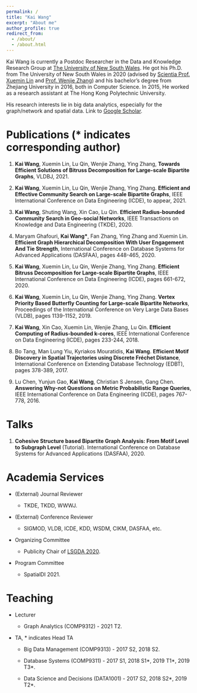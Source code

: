 ```yaml
---
permalink: /
title: "Kai Wang"
excerpt: "About me"
author_profile: true
redirect_from: 
  - /about/
  - /about.html
---
```


Kai Wang is currently a Postdoc Researcher in the Data and Knowledge Research Group at [The University of New South Wales](https://www.unsw.edu.au/). He got his Ph.D. from The University of New South Wales in 2020 (advised by [Scientia Prof. Xuemin Lin](http://www.cse.unsw.edu.au/~lxue/) and [Prof. Wenjie Zhang](http://www.cse.unsw.edu.au/~zhangw/)) and his bachelor’s degree from Zhejiang University in 2016, both in Computer Science. In 2015, He worked as a research assistant at The Hong Kong Polytechnic University. 

His research interests lie in big data analytics, especially for the graph/network and spatial data.  Link to [Google Scholar](https://scholar.google.com/citations?user=G4DiwTIAAAAJ&hl=en).

Publications (* indicates corresponding author)
======
1. **Kai Wang**, Xuemin Lin, Lu Qin, Wenjie Zhang, Ying Zhang, **Towards Efficient Solutions of Bitruss Decomposition for Large-scale Bipartite Graphs**, VLDBJ, 2021.

2. **Kai Wang**, Xuemin Lin, Lu Qin, Wenjie Zhang, Ying Zhang. **Efficient and Effective Community Search on Large-scale Bipartite Graphs**, IEEE International Conference on Data Engineering (ICDE), to appear, 2021.

3. **Kai Wang**, Shuting Wang, Xin Cao, Lu Qin. **Efficient Radius-bounded Community Search in Geo-social Networks**, IEEE Transactions on Knowledge and Data Engineering (TKDE),  2020.

4. Maryam Ghafouri, **Kai Wang\***, Fan Zhang, Ying Zhang and Xuemin Lin. **Efficient Graph Hierarchical Decomposition With User Engagement And Tie Strength**, International Conference on Database Systems for Advanced Applications (DASFAA), pages 448-465, 2020.

5. **Kai Wang**, Xuemin Lin, Lu Qin, Wenjie Zhang, Ying Zhang. **Efficient Bitruss Decomposition for Large-scale Bipartite Graphs**, IEEE International Conference on Data Engineering (ICDE), pages 661-672, 2020.

6. **Kai Wang**, Xuemin Lin, Lu Qin, Wenjie Zhang, Ying Zhang. **Vertex Priority Based Butterfly Counting for Large-scale Bipartite Networks**, Proceedings of the International Conference on Very Large Data Bases (VLDB), pages 1139-1152, 2019.

7. **Kai Wang**, Xin Cao, Xuemin Lin, Wenjie Zhang, Lu Qin. **Efficient Computing of Radius-bounded k-cores**, IEEE International Conference on Data Engineering (ICDE), pages 233-244, 2018.

8. Bo Tang, Man Lung Yiu, Kyriakos Mouratidis, **Kai Wang**. **Efficient Motif Discovery in Spatial Trajectories using Discrete Fréchet Distance**, International Conference on Extending Database Technology (EDBT), pages 378-389, 2017.

9. Lu Chen, Yunjun Gao, **Kai Wang**, Christian S Jensen, Gang Chen. **Answering Why-not Questions on Metric Probabilistic Range Queries**, IEEE International Conference on Data Engineering (ICDE), pages 767-778, 2016.

Talks
======
1. **Cohesive Structure based Bipartite Graph Analysis: From Motif Level to Subgraph Level** (Tutorial). International Conference on Database Systems for Advanced Applications (DASFAA), 2020.

Academia Services
======
- (External) Journal Reviewer
  - TKDE, TKDD, WWWJ.

- (External) Conference Reviewer
  - SIGMOD, VLDB, ICDE, KDD, WSDM, CIKM, DASFAA, etc.

- Organizing Committee
  - Publicity Chair of [LSGDA 2020](https://www.google.com/url?q=https%3A%2F%2Flsgda.github.io%2F2020%2F&sa=D&sntz=1&usg=AFQjCNFYfkgg9wBrWW8wUaG8GCGXJz3z_A).

- Program Committee
  - SpatialDI 2021.

Teaching
======
- Lecturer
  - Graph Analytics  (COMP9312) -  2021 T2.

- TA, * indicates Head TA
  - Big Data Management  (COMP9313) -  2017 S2, 2018 S2.

  - Database Systems (COMP9311) -  2017 S1, 2018 S1*, 2019 T1*, 2019 T3*.

  - Data Science and Decisions (DATA1001) -  2017 S2, 2018 S2*, 2019 T2*.

